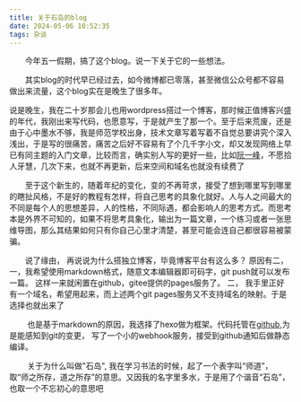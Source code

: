 ```yaml
---
title: 关于石岛的blog
date: 2024-05-06 10:52:35
tags: 杂谈
---
```

&emsp;&emsp;今年五一假期，搞了这个blog。说一下关于它的一些想法。


&emsp;&emsp;其实blog的时代早已经过去，如今微博都已零落，甚至微信公众号都不容易做出来流量，这个blog实在是晚生了很多年。

说是晚生，我在二十岁那会儿也用wordpress搭过一个博客，那时候正值博客兴盛的年代，我刚出来写代码，也愿意写，于是就产生了那一个。至于后来荒废，还是由于心中墨水不够，我是师范学校出身，技术文章写着写着不自觉总要讲究个深入浅出，于是写的很痛苦，痛苦之后好不容易有了个几千字小文，却又发现网络上早已有同主题的入门文章，比较而言，确实别人写的更好一些，比如[阮一峰](https://www.ruanyifeng.com/blog/)，不愿拾人牙慧，几次下来，也就不再更新，后来空间和域名也就没有续费了

&emsp;&emsp;至于这个新生的，随着年纪的变化，变的不再苛求，接受了想到哪里写到哪里的瞎扯风格，不是好的教程有怎样，将自己思考的具象化就好。人与人之间最大的不同是每个人的思想差异，人的性格，不同际遇，都会影响人的思考方式。而思考本是外界不可知的，如果不将思考具象化，输出为一篇文章，一个练习或者一张思维导图，那么其结果如何只有你自己心里才清楚，甚至可能会连自己都很容易被蒙骗。


&emsp;&emsp;说了缘由， 再说说为什么搭独立博客，毕竟博客平台有这么多？ 原因有二， 一，我希望使用markdown格式，随意文本编辑器即可码字，git push就可以发布一篇。 这样一来就闲置在github，gitee提供的pages服务了。 二， 我手里正好有一个域名，希望用起来，而上述两个git pages服务又不支持域名的映射。于是选择也就出来了

&emsp;&emsp; 也是基于markdown的原因，我选择了hexo做为框架。代码托管在[github](https://github.com/anderszhang/shidao_blog),为是能感知到git的变更， 写了一个小的webhook服务，接受到github通知后做静态编译。

&emsp;&emsp; 关于为什么叫做"石岛", 我在学习书法的时候，起了一个表字叫“师道”，取“师之所存，道之所存”的意思。又因我的名字里多水，于是用了个谐音“石岛”，也取一个不忘初心的意思吧

